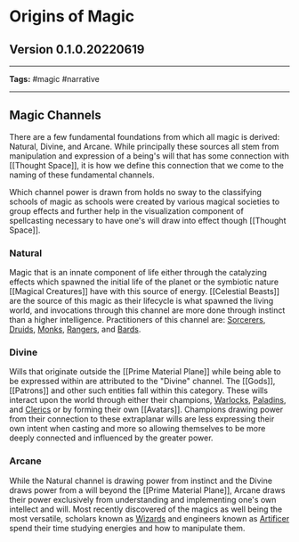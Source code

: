 # Origins of Magic
## Version 0.1.0.20220619
---

**Tags:** #magic #narrative 

---
## Magic Channels
There are a few fundamental foundations from which all magic is derived: Natural, Divine, and Arcane. While principally these sources all stem from manipulation and expression of a being's will that has some connection with [[Thought Space]], it is how we define this connection that we come to the naming of these fundamental channels.

Which channel power is drawn from holds no sway to the classifying schools of magic as schools were created by various magical societies to group effects and further help in the visualization component of spellcasting necessary to have one's will draw into effect though [[Thought Space]].

### Natural
Magic that is an innate component of life either through the catalyzing effects which spawned the initial life of the planet or the symbiotic nature [[Magical Creatures]] have with this source of energy. [[Celestial Beasts]] are the source of this magic as their lifecycle is what spawned the living world, and invocations through this channel are more done through instinct than a higher intelligence. Practitioners of this channel are: [Sorcerers](https://www.dndbeyond.com/classes/sorcerer), [Druids](https://www.dndbeyond.com/classes/druid), [Monks](https://www.dndbeyond.com/classes/monk), [Rangers](https://www.dndbeyond.com/classes/ranger), and [Bards](https://www.dndbeyond.com/classes/bard).
### Divine
Wills that originate outside the [[Prime Material Plane]] while being able to be expressed within are attributed to the "Divine" channel. The [[Gods]], [[Patrons]] and other such entities fall within this category. These wills interact upon the world through either their champions, [Warlocks](https://www.dndbeyond.com/classes/warlock), [Paladins](https://www.dndbeyond.com/classes/paladin), and [Clerics](https://www.dndbeyond.com/classes/cleric) or by forming their own [[Avatars]]. Champions drawing power from their connection to these extraplanar wills are less expressing their own intent when casting and more so allowing themselves to be more deeply connected and influenced by the greater power.
### Arcane
While the Natural channel is drawing power from instinct and the Divine draws power from a will beyond the [[Prime Material Plane]], Arcane draws their power exclusively from understanding and implementing one's own intellect and will. Most recently discovered of the magics as well being the most versatile, scholars known as [Wizards](https://www.dndbeyond.com/classes/wizard) and engineers known as [Artificer](https://www.dndbeyond.com/classes/artificer) spend their time studying energies and how to manipulate them.